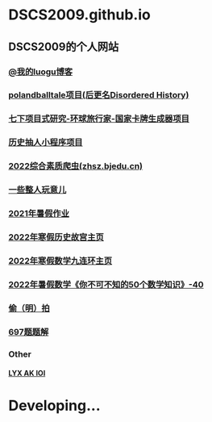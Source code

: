 # DSCS2009.github.io
## DSCS2009的个人网站
### [@我的luogu博客](https://dscs2009.blog.luogu.org/)
### [polandballtale项目(后更名Disordered History)](https://dscs2009.github.io/Projects/Polandballtale/)  
### [七下项目式研究-环球旅行家-国家卡牌生成器项目](https://dscs2009.github.io/Projects/GTCAG/)
### [历史抽人小程序项目](https://dscs2009.github.io/Projects/Lucky_Covered_By_DSCS2009/)
### [2022综合素质爬虫(zhsz.bjedu.cn)](https://dscs2009.github.io/Projects/2022zhsz_bug/)
### [一些整人玩意儿](https://dscs2009.github.io/bin/)  
### [2021年暑假作业](https://dscs2009.github.io/homework/2021/)
### [2022年寒假历史故宫主页](https://dscs2009.github.io/homework/2022/The_Imperial_Palace/)
### [2022年寒假数学九连环主页](https://dscs2009.github.io/homework/2022/Math/)
### [2022年暑假数学《你不可不知的50个数学知识》-40](https://dscs2009.github.io/homework/2022/Summer/Math/)
### [偷（明）拍](https://dscs2009.github.io/img/)  
### [697题题解](https://dscs2009.github.io/problems/bnds/697/)  
### Other
#### [LYX AK IOI](https://dscs2009.github.io/test_drawio.html)
# Developing...
